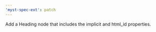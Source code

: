 ```yaml
---
'myst-spec-ext': patch
---
```


Add a Heading node that includes the implicit and html_id properties.
